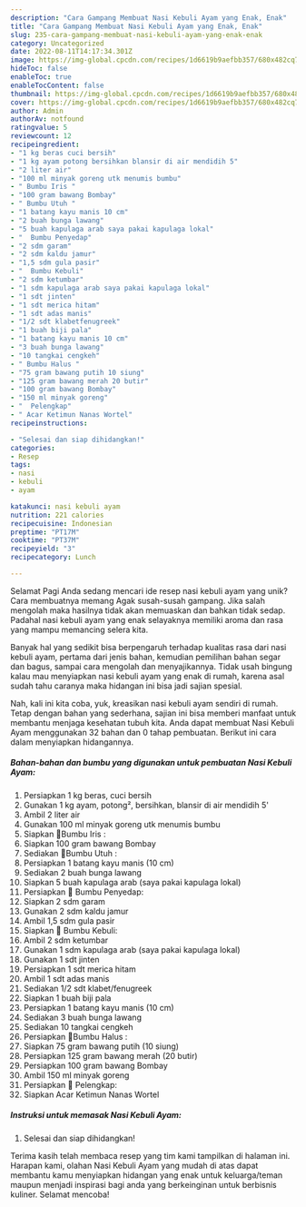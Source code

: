 ```yaml
---
description: "Cara Gampang Membuat Nasi Kebuli Ayam yang Enak, Enak"
title: "Cara Gampang Membuat Nasi Kebuli Ayam yang Enak, Enak"
slug: 235-cara-gampang-membuat-nasi-kebuli-ayam-yang-enak-enak
category: Uncategorized
date: 2022-08-11T14:17:34.301Z
image: https://img-global.cpcdn.com/recipes/1d6619b9aefbb357/680x482cq70/nasi-kebuli-ayam-foto-resep-utama.jpg
hideToc: false
enableToc: true
enableTocContent: false
thumbnail: https://img-global.cpcdn.com/recipes/1d6619b9aefbb357/680x482cq70/nasi-kebuli-ayam-foto-resep-utama.jpg
cover: https://img-global.cpcdn.com/recipes/1d6619b9aefbb357/680x482cq70/nasi-kebuli-ayam-foto-resep-utama.jpg
author: Admin
authorAv: notfound
ratingvalue: 5
reviewcount: 12
recipeingredient:
- "1 kg beras cuci bersih"
- "1 kg ayam potong bersihkan blansir di air mendidih 5"
- "2 liter air"
- "100 ml minyak goreng utk menumis bumbu"
- " Bumbu Iris "
- "100 gram bawang Bombay"
- " Bumbu Utuh "
- "1 batang kayu manis 10 cm"
- "2 buah bunga lawang"
- "5 buah kapulaga arab saya pakai kapulaga lokal"
- "  Bumbu Penyedap"
- "2 sdm garam"
- "2 sdm kaldu jamur"
- "1,5 sdm gula pasir"
- "  Bumbu Kebuli"
- "2 sdm ketumbar"
- "1 sdm kapulaga arab saya pakai kapulaga lokal"
- "1 sdt jinten"
- "1 sdt merica hitam"
- "1 sdt adas manis"
- "1/2 sdt klabetfenugreek"
- "1 buah biji pala"
- "1 batang kayu manis 10 cm"
- "3 buah bunga lawang"
- "10 tangkai cengkeh"
- " Bumbu Halus "
- "75 gram bawang putih 10 siung"
- "125 gram bawang merah 20 butir"
- "100 gram bawang Bombay"
- "150 ml minyak goreng"
- "  Pelengkap"
- " Acar Ketimun Nanas Wortel"
recipeinstructions:

- "Selesai dan siap dihidangkan!"
categories:
- Resep
tags:
- nasi
- kebuli
- ayam

katakunci: nasi kebuli ayam 
nutrition: 221 calories
recipecuisine: Indonesian
preptime: "PT17M"
cooktime: "PT37M"
recipeyield: "3"
recipecategory: Lunch

---
```



Selamat Pagi Anda sedang mencari ide resep nasi kebuli ayam yang unik? Cara membuatnya memang Agak susah-susah gampang. Jika salah mengolah maka hasilnya tidak akan memuaskan dan bahkan tidak sedap. Padahal nasi kebuli ayam yang enak selayaknya memiliki aroma dan rasa yang mampu memancing selera kita.


Banyak hal yang sedikit bisa berpengaruh terhadap kualitas rasa dari nasi kebuli ayam, pertama dari jenis bahan, kemudian pemilihan bahan segar dan bagus, sampai cara mengolah dan menyajikannya. Tidak usah bingung kalau mau menyiapkan nasi kebuli ayam yang enak di rumah, karena asal sudah tahu caranya maka hidangan ini bisa jadi sajian spesial.




Nah, kali ini kita coba, yuk, kreasikan nasi kebuli ayam sendiri di rumah. Tetap dengan bahan yang sederhana, sajian ini bisa memberi manfaat untuk membantu menjaga kesehatan tubuh kita. Anda dapat membuat Nasi Kebuli Ayam menggunakan 32 bahan dan 0 tahap pembuatan. Berikut ini cara dalam menyiapkan hidangannya.

<!--inarticleads1-->

##### Bahan-bahan dan bumbu yang digunakan untuk pembuatan Nasi Kebuli Ayam:

1. Persiapkan 1 kg beras, cuci bersih
1. Gunakan 1 kg ayam, potong², bersihkan, blansir di air mendidih 5&#39;
1. Ambil 2 liter air
1. Gunakan 100 ml minyak goreng utk menumis bumbu
1. Siapkan  🍁Bumbu Iris :
1. Siapkan 100 gram bawang Bombay
1. Sediakan  🍁Bumbu Utuh :
1. Persiapkan 1 batang kayu manis (10 cm)
1. Sediakan 2 buah bunga lawang
1. Siapkan 5 buah kapulaga arab (saya pakai kapulaga lokal)
1. Persiapkan  🍁 Bumbu Penyedap:
1. Siapkan 2 sdm garam
1. Gunakan 2 sdm kaldu jamur
1. Ambil 1,5 sdm gula pasir
1. Siapkan  🍁 Bumbu Kebuli:
1. Ambil 2 sdm ketumbar
1. Gunakan 1 sdm kapulaga arab (saya pakai kapulaga lokal)
1. Gunakan 1 sdt jinten
1. Persiapkan 1 sdt merica hitam
1. Ambil 1 sdt adas manis
1. Sediakan 1/2 sdt klabet/fenugreek
1. Siapkan 1 buah biji pala
1. Persiapkan 1 batang kayu manis (10 cm)
1. Sediakan 3 buah bunga lawang
1. Sediakan 10 tangkai cengkeh
1. Persiapkan  🍁Bumbu Halus :
1. Siapkan 75 gram bawang putih (10 siung)
1. Persiapkan 125 gram bawang merah (20 butir)
1. Persiapkan 100 gram bawang Bombay
1. Ambil 150 ml minyak goreng
1. Persiapkan  🍁 Pelengkap:
1. Siapkan  Acar Ketimun Nanas Wortel




<!--inarticleads2-->

##### Instruksi untuk memasak Nasi Kebuli Ayam:


1. Selesai dan siap dihidangkan!



Terima kasih telah membaca resep yang tim kami tampilkan di halaman ini. Harapan kami, olahan Nasi Kebuli Ayam yang mudah di atas dapat membantu kamu menyiapkan hidangan yang enak untuk keluarga/teman maupun menjadi inspirasi bagi anda yang berkeinginan untuk berbisnis kuliner. Selamat mencoba!
